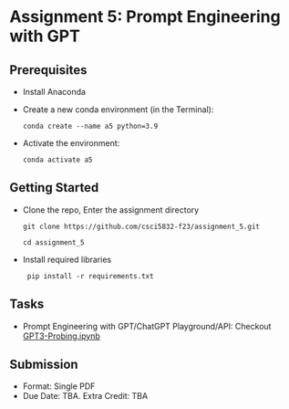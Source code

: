 # Assignment 5: Prompt Engineering with GPT

## Prerequisites

 - Install Anaconda

 - Create a new conda environment (in the Terminal):

    `conda create --name a5 python=3.9`
    
 - Activate the environment:

     `conda activate a5`

## Getting Started

  - Clone the repo, Enter the assignment directory
     
      ` git clone https://github.com/csci5832-f23/assignment_5.git `
      
      ` cd assignment_5 `
        
  - Install required libraries

     ` pip install -r requirements.txt`

## Tasks

  - Prompt Engineering with GPT/ChatGPT Playground/API: Checkout [GPT3-Probing.ipynb](GPT3-Probing.ipynb)
     
## Submission

   - Format: Single PDF
   - Due Date: TBA. Extra Credit: TBA

